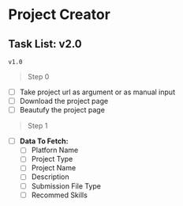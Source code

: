 # Project Creator

## Task List: v2.0

`v1.0`

> Step 0
- [ ] Take project url as argument or as manual input
- [ ] Download the project page
- [ ] Beautufy the project page

> Step 1

- [ ] **Data To Fetch:**
  - [ ] Platforn Name
  - [ ] Project Type
  - [ ] Project Name
  - [ ] Description
  - [ ] Submission File Type
  - [ ] Recommed Skills
